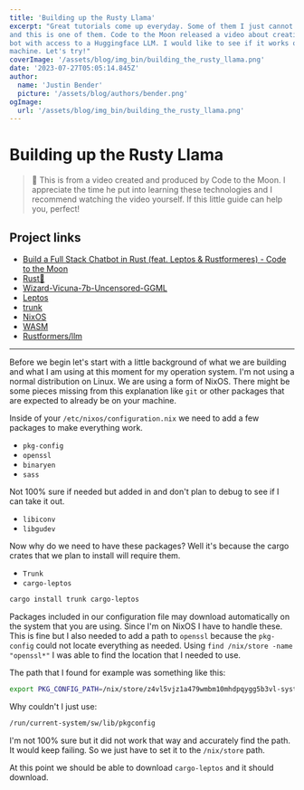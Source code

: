 ```yaml
---
title: 'Building up the Rusty Llama'
excerpt: "Great tutorials come up everyday. Some of them I just cannot ignore
and this is one of them. Code to the Moon released a video about creating a Chat
bot with access to a Huggingface LLM. I would like to see if it works on my
machine. Let's try!"
coverImage: '/assets/blog/img_bin/building_the_rusty_llama.png'
date: '2023-07-27T05:05:14.845Z'
author:
  name: 'Justin Bender'
  picture: '/assets/blog/authors/bender.png'
ogImage:
  url: '/assets/blog/img_bin/building_the_rusty_llama.png'
---
```


# Building up the Rusty Llama

> 💬 This is from a video created and produced by Code to the Moon. I appreciate the time he put into learning these technologies and I recommend watching the video yourself. If this little guide can help you, perfect!


## Project links

* [Build a Full Stack Chatbot in Rust (feat. Leptos & Rustformeres) - Code to the Moon](https://www.youtube.com/watch?v=vAjle3c9Xqc)
* [Rust🦀](https://www.rust-lang.org/)
* [Wizard-Vicuna-7b-Uncensored-GGML](https://huggingface.co/TheBloke/Wizard-Vicuna-7B-Uncensored-GGML/tree/main)
* [Leptos](https://leptos.dev/)
* [trunk](https://trunkrs.dev/)
* [NixOS](https://nixos.org/)
* [WASM](https://webassembly.org/)
* [Rustformers/llm](https://github.com/rustformers/llm)

---

Before we begin let's start with a little background of what we are building and what I am using at this moment for my operation system. I'm not using a normal distribution on Linux. We are using a form of NixOS. There might be some pieces missing from this explanation like `git` or other packages that are expected to already be on your machine.

Inside of your `/etc/nixos/configuration.nix` we need to add a few packages to make everything work.

* `pkg-config`
* `openssl`
* `binaryen`
* `sass`

Not 100% sure if needed but added in and don't plan to debug to see if I can take it out.

* `libiconv`
* `libgudev`

Now why do we need to have these packages? Well it's because the cargo crates that we plan to install will require them.

* `Trunk`
* `cargo-leptos`

```bash
cargo install trunk cargo-leptos
```

Packages included in our configuration file may download automatically on the system that you are using. Since I'm on NixOS I have to handle these. This is fine but I also needed to add a path to `openssl` because the `pkg-config` could not locate everything as needed. Using `find /nix/store -name "openssl*"` I was able to find the location that I needed to use.

The path that I found for example was something like this:

```bash
export PKG_CONFIG_PATH=/nix/store/z4vl5vjz1a479wmbm10mhdpqygg5b3vl-system-path/lib/pkgconfig:$PKG_CONFIG_PATH
```

Why couldn't I just use:

```bash
/run/current-system/sw/lib/pkgconfig
```

I'm not 100% sure but it did not work that way and accurately find the path. It would keep failing. So we just have to set it to the `/nix/store` path.

At this point we should be able to download `cargo-leptos` and it should download.

